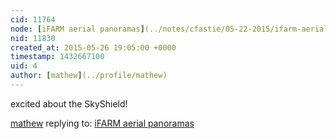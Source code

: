 ```yaml
---
cid: 11764
node: [iFARM aerial panoramas](../notes/cfastie/05-22-2015/ifarm-aerial-panoramas)
nid: 11830
created_at: 2015-05-26 19:05:00 +0000
timestamp: 1432667100
uid: 4
author: [mathew](../profile/mathew)
---
```


excited about the SkyShield!

[mathew](../profile/mathew) replying to: [iFARM aerial panoramas](../notes/cfastie/05-22-2015/ifarm-aerial-panoramas)

